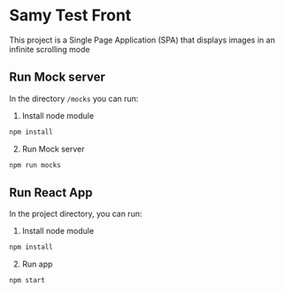 # Samy Test Front

This project is a Single Page Application (SPA) that displays images in an infinite scrolling mode

## Run Mock server

In the directory `/mocks` you can run:

1. Install node module

```bash
npm install
```

2. Run Mock server

```bash
npm run mocks
```

## Run React App

In the project directory, you can run:

1. Install node module

```bash
npm install
```

2. Run app

```bash
npm start
```

